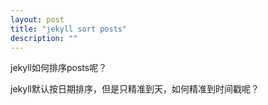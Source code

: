 ```yaml
---
layout: post
title: "jekyll sort posts"
description: ""
---
```


jekyll如何排序posts呢？

jekyll默认按日期排序，但是只精准到天，如何精准到时间戳呢？
